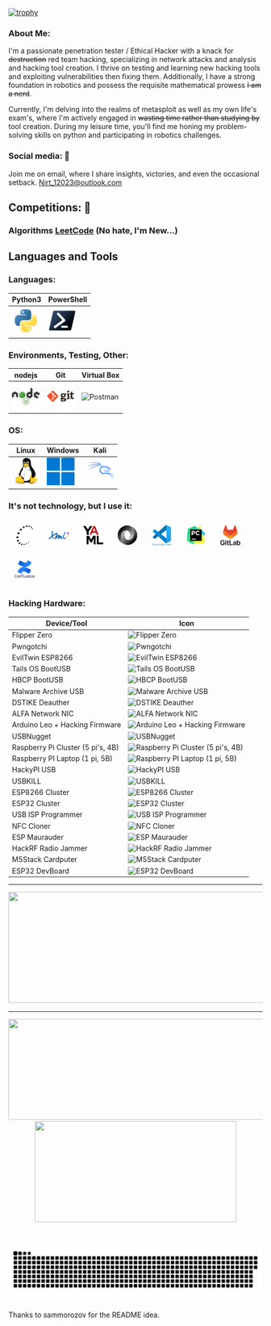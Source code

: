 [![trophy](https://github-profile-trophy.vercel.app/?username=DefinetlyNotAI&title=Stars,Followers,Commits,Repositories,MultipleLang,PullRequest&theme=onedark)](https://github.com/ryo-ma/github-profile-trophy)



### About Me: 
I'm a passionate penetration tester / Ethical Hacker with a knack for ~~destruction~~ red team hacking, specializing in network attacks and analysis and hacking tool creation. I thrive on testing and learning new hacking tools and exploiting vulnerabilities then fixing them. Additionally, I have a strong foundation in robotics and possess the requisite mathematical prowess ~~I am a nerd~~.

Currently, I'm delving into the realms of metasploit as well as my own life's exam's, where I'm actively engaged in ~~wasting time rather than studying by~~ tool creation. During my leisure time, you'll find me honing my problem-solving skills on python and participating in robotics challenges.


### Social media: 📡  
Join me on email, where I share insights, victories, and even the occasional setback. [Nirt_12023@outlook.com](mailto:Nirt_12023@outlook.com)


## Competitions: 🥇

### Algorithms [LeetCode](https://leetcode.com/DefinetlyNotAI/) (No hate, I'm New...)

## Languages and Tools 
<div>

### Languages:
| Python3 | PowerShell |
|---------|------------|
|  <img src="https://github.com/devicons/devicon/blob/master/icons/python/python-original.svg" title="Python"  alt="Python" width="55" height="55"/> |  <img src="https://github.com/devicons/devicon/blob/master/icons/powershell/powershell-original.svg" title="PowerShell" alt="PowerShell" width="55" height="55"/> |

  
### Environments, Testing, Other:

| nodejs | Git | Virtual Box|
|----------|----------|----------|
|<img src="https://github.com/devicons/devicon/blob/master/icons/nodejs/nodejs-original-wordmark.svg" title="nodejs" alt="NodeJS" width="55" height="55"/>|<img src="https://github.com/devicons/devicon/blob/master/icons/git/git-original-wordmark.svg" title="Git" alt="Git" width="55" height="55"/>|<img src="https://banner2.cleanpng.com/20190501/xvt/kisspng-computer-icons-virtualbox-portable-network-graphic-virtualbox-icon-of-line-style-available-in-svg-5cca247f73f9e3.6112721115567514874751.jpg" title="Postman" alt="Postman" width="80" height="55"/>| <img 


### OS:

| Linux | Windows | Kali |
|----------|----------|----------|
| <img src="https://github.com/devicons/devicon/blob/master/icons/linux/linux-original.svg" title="Linux" alt="Linux" width="55" height="55"/> | <img src="https://github.com/devicons/devicon/blob/master/icons/windows11/windows11-original.svg" title="Windows" alt="Ubuntu" width="55" height="55"/> | <img src="https://github.com/canaleal/devicon/blob/new-icon-kali-linux/icons/kalilinux/kalilinux-original-wordmark.svg" title="Linux" alt="Linux" width="55" height="55"/> |


### It's not technology, but I use it:
<img src="https://github.com/devicons/devicon/blob/master/icons/ssh/ssh-original.svg" title="ssh" alt="ssh" width="40" height="40" style="border: 2px solid #fff; padding: 5px; margin: 5px; display: inline-block;"/>
<img src="https://github.com/devicons/devicon/blob/master/icons/xml/xml-original.svg" title="xml" alt="xml" width="40" height="40" style="border: 2px solid #fff; padding: 5px; margin: 5px; display: inline-block;"/>
<img src="https://github.com/devicons/devicon/blob/master/icons/yaml/yaml-original.svg" title="yaml" alt="yaml" width="40" height="40" style="border: 2px solid #fff; padding: 5px; margin: 5px; display: inline-block;"/>
<img src="https://github.com/devicons/devicon/blob/master/icons/json/json-original.svg" title="json" alt="json" width="40" height="40" style="border: 2px solid #fff; padding: 5px; margin: 5px; display: inline-block;"/>
<img src="https://github.com/devicons/devicon/blob/master/icons/vscode/vscode-original-wordmark.svg" title="vsc" alt="vsc" width="40" height="40" style="border: 2px solid #fff; padding: 5px; margin: 5px; display: inline-block;"/>
<img src="https://github.com/devicons/devicon/blob/master/icons/pycharm/pycharm-original.svg" title="PC" alt="PC" width="40" height="40" style="border: 2px solid #fff; padding: 5px; margin: 5px; display: inline-block;"/>
<img src="https://github.com/devicons/devicon/blob/master/icons/gitlab/gitlab-original-wordmark.svg" title="GitLab" alt="GitLab" width="40" height="40" style="border: 2px solid #fff; padding: 5px; margin: 5px; display: inline-block;"/>
<img src="https://github.com/devicons/devicon/blob/master/icons/confluence/confluence-original-wordmark.svg" title="Confluence" alt="Confluence" width="40" height="40" style="border: 2px solid #fff; padding: 5px; margin: 5px; display: inline-block;"/>





### Hacking Hardware:

| Device/Tool | Icon |
|-------------|------|
| Flipper Zero | <img src="https://github.com/devicons/devicon/blob/master/icons/technology/technology-original.svg" title="Flipper Zero" alt="Flipper Zero" width="30" height="30"/> |
| Pwngotchi | <img src="https://github.com/devicons/devicon/blob/master/icons/technology/technology-original.svg" title="Pwngotchi" alt="Pwngotchi" width="30" height="30"/> |
| EvilTwin ESP8266 | <img src="https://github.com/devicons/devicon/blob/master/icons/technology/technology-original.svg" title="EvilTwin ESP8266" alt="EvilTwin ESP8266" width="30" height="30"/> |
| Tails OS BootUSB | <img src="https://github.com/devicons/devicon/blob/master/icons/technology/technology-original.svg" title="Tails OS BootUSB" alt="Tails OS BootUSB" width="30" height="30"/> |
| HBCP BootUSB | <img src="https://github.com/devicons/devicon/blob/master/icons/technology/technology-original.svg" title="HBCP BootUSB" alt="HBCP BootUSB" width="30" height="30"/> |
| Malware Archive USB | <img src="https://github.com/devicons/devicon/blob/master/icons/technology/technology-original.svg" title="Malware Archive USB" alt="Malware Archive USB" width="30" height="30"/> |
| DSTIKE Deauther | <img src="https://github.com/devicons/devicon/blob/master/icons/technology/technology-original.svg" title="DSTIKE Deauther" alt="DSTIKE Deauther" width="30" height="30"/> |
| ALFA Network NIC | <img src="https://github.com/devicons/devicon/blob/master/icons/technology/technology-original.svg" title="ALFA Network NIC" alt="ALFA Network NIC" width="30" height="30"/> |
| Arduino Leo + Hacking Firmware | <img src="https://github.com/devicons/devicon/blob/master/icons/technology/technology-original.svg" title="Arduino Leo + Hacking Firmware" alt="Arduino Leo + Hacking Firmware" width="30" height="30"/> |
| USBNugget | <img src="https://github.com/devicons/devicon/blob/master/icons/technology/technology-original.svg" title="USBNugget" alt="USBNugget" width="30" height="30"/> |
| Raspberry Pi Cluster (5 pi's, 4B) | <img src="https://github.com/devicons/devicon/blob/master/icons/technology/technology-original.svg" title="Raspberry Pi Cluster (5 pi's, 4B)" alt="Raspberry Pi Cluster (5 pi's, 4B)" width="30" height="30"/> |
| Raspberry PI Laptop (1 pi, 5B) | <img src="https://github.com/devicons/devicon/blob/master/icons/technology/technology-original.svg" title="Raspberry PI Laptop (1 pi, 5B)" alt="Raspberry PI Laptop (1 pi, 5B)" width="30" height="30"/> |
| HackyPI USB | <img src="https://github.com/devicons/devicon/blob/master/icons/technology/technology-original.svg" title="HackyPI USB" alt="HackyPI USB" width="30" height="30"/> |
| USBKILL | <img src="https://github.com/devicons/devicon/blob/master/icons/technology/technology-original.svg" title="USBKILL" alt="USBKILL" width="30" height="30"/> |
| ESP8266 Cluster | <img src="https://github.com/devicons/devicon/blob/master/icons/technology/technology-original.svg" title="ESP8266 Cluster" alt="ESP8266 Cluster" width="30" height="30"/> |
| ESP32 Cluster | <img src="https://github.com/devicons/devicon/blob/master/icons/technology/technology-original.svg" title="ESP32 Cluster" alt="ESP32 Cluster" width="30" height="30"/> |
| USB ISP Programmer | <img src="https://github.com/devicons/devicon/blob/master/icons/technology/technology-original.svg" title="USB ISP Programmer" alt="USB ISP Programmer" width="30" height="30"/> |
| NFC Cloner | <img src="https://github.com/devicons/devicon/blob/master/icons/technology/technology-original.svg" title="NFC Cloner" alt="NFC Cloner" width="30" height="30"/> |
| ESP Maurauder | <img src="https://github.com/devicons/devicon/blob/master/icons/technology/technology-original.svg" title="ESP Maurauder" alt="ESP Maurauder" width="30" height="30"/> |
| HackRF Radio Jammer | <img src="https://github.com/devicons/devicon/blob/master/icons/technology/technology-original.svg" title="HackRF Radio Jammer" alt="HackRF Radio Jammer" width="30" height="30"/> |
| M5Stack Cardputer | <img src="https://github.com/devicons/devicon/blob/master/icons/technology/technology-original.svg" title="M5Stack Cardputer" alt="M5Stack Cardputer" width="30" height="30"/> |
| ESP32 DevBoard | <img src="https://github.com/devicons/devicon/blob/master/icons/technology/technology-original.svg" title="ESP32 DevBoard" alt="ESP32 DevBoard" width="30" height="30"/>




</div>

---

  
<p align="center">
  <img width="800" height="220" src="https://streak-stats.demolab.com?user=DefinetlyNotAI&theme=highcontrast&hide_border=true&border_radius=5&card_width=800">
</p>


---




<p align="center">
  <img width="600" height="200" src="https://github-readme-stats.vercel.app/api?username=DefinetlyNotAI&show_icons=true&theme=vision-friendly-dark">
  <img width="400" height="200" src="https://github-readme-stats.vercel.app/api/top-langs/?username=DefinetlyNotAI&size_weight=0.15&count_weight=0.5&layout=compact&theme=vision-friendly-dark">
</p>
 


<div id="header" align="center">
  <img src="https://komarev.com/ghpvc/?username=DefinetlyNotAI&style=for-the-badge&color=orange" alt=""/>
</div>

<p align="center">
 <img width="1000" src="assets/github-snake.svg" alt="snake"/>
</p>

Thanks to sammorozov for the README idea.



